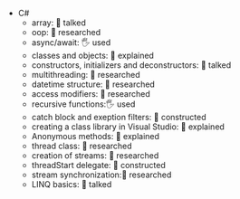 - C#
  - array: 📢 talked
  - oop: 🔬 researched
  - async/await: 🖐️ used
  - classes and objects: 🙋 explained
  - constructors, initializers and deconstructors: 📢 talked
  - multithreading: 🔬 researched
  - datetime structure: 🔬 researched
  - access modifiers: 🔬 researched
  - recursive functions:🖐️ used
  - catch block and exeption filters: 🚀 constructed
  - creating a class library in Visual Studio: 🙋 explained
  - Anonymous methods: 🙋 explained
  - thread class: 🔬 researched
  - creation of streams: 🔬 researched
  - threadStart delegate: 🚀 constructed
  - stream synchronization:🔬 researched
  - LINQ basics: 📢 talked
